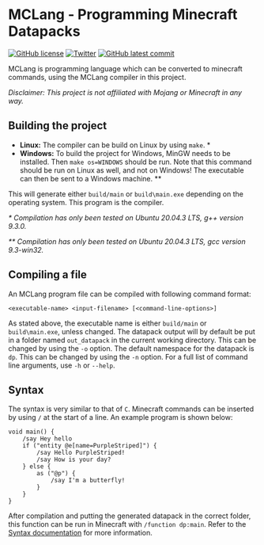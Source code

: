 
# MCLang - Programming Minecraft Datapacks

[![GitHub license](https://badgen.net/github/license/PurpleStripedUnicorn/MCLang)](https://github.com/PurpleStripedUnicorn/MCLang/blob/master/LICENSE)
[![Twitter](https://badgen.net/badge/icon/twitter/cyan?icon=twitter&label)](https://twitter.com/striped_purple)
[![GitHub latest commit](https://badgen.net/github/last-commit/PurpleStripedUnicorn/MCLang/main)](https://GitHub.com/PurpleStripedUnicorn/MCLang/commit/)

MCLang is programming language which can be converted to minecraft commands, using the MCLang compiler in this project.

*Disclaimer: This project is not affiliated with Mojang or Minecraft in any way.*

## Building the project

- **Linux:** The compiler can be build on Linux by using `make`. *
- **Windows:** To build the project for Windows, MinGW needs to be installed. Then `make os=WINDOWS` should be run. Note that this command should be run on Linux as well, and not on Windows! The executable can then be sent to a Windows machine. **

This will generate either `build/main` or `build\main.exe` depending on the operating system. This program is the compiler.

_* Compilation has only been tested on Ubuntu 20.04.3 LTS, g++ version 9.3.0._

_** Compilation has only been tested on Ubuntu 20.04.3 LTS, gcc version 9.3-win32._

## Compiling a file

An MCLang program file can be compiled with following command format:
```
<executable-name> <input-filename> [<command-line-options>]
```
As stated above, the executable name is either `build/main` or `build\main.exe`, unless changed. The datapack output will by default be put in a folder named `out_datapack` in the current working directory. This can be changed by using the `-o` option. The default namespace for the datapack is `dp`. This can be changed by using the `-n` option. For a full list of command line arguments, use `-h` or `--help`.

## Syntax

The syntax is very similar to that of `C`. Minecraft commands can be inserted by using `/` at the start of a line. An example program is shown below:
```
void main() {
    /say Hey hello
    if ("entity @e[name=PurpleStriped]") {
        /say Hello PurpleStriped!
        /say How is your day?
    } else {
        as ("@p") {
            /say I'm a butterfly!
        }
    }
}
```
After compilation and putting the generated datapack in the correct folder, this function can be run in Minecraft with `/function dp:main`. Refer to the [Syntax documentation](../blob/main/docs/mclang/syntax.md) for more information.
